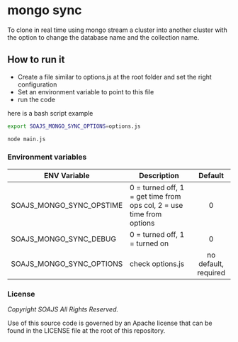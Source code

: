 # mongo sync

To clone in real time using mongo stream a cluster into another cluster with the option to change the database name and the collection name.

## How to run it

- Create a file similar to options.js at the root folder and set the right configuration 
- Set an environment variable to point to this file
- run the code

here is a bash script example 
```bash
export SOAJS_MONGO_SYNC_OPTIONS=options.js

node main.js
```

### Environment variables
ENV Variable | Description | Default
--- | ----- | :---:
SOAJS_MONGO_SYNC_OPSTIME | 0 = turned off, 1 = get time from ops col, 2 = use time from options | 0
SOAJS_MONGO_SYNC_DEBUG | 0 = turned off, 1 = turned on | 0
SOAJS_MONGO_SYNC_OPTIONS | check options.js | no default, required


### License
*Copyright SOAJS All Rights Reserved.*

Use of this source code is governed by an Apache license that can be found in the LICENSE file at the root of this repository.
